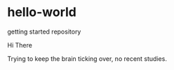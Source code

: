 # hello-world
getting started  repository

Hi There

Trying to keep the brain ticking over, no recent studies.
